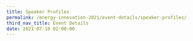 ```yaml
---
title: Speaker Profiles
permalink: /energy-innovation-2021/event-details/speaker-profiles/
third_nav_title: Event Details
date: 2021-07-10 02:00:00
---
```

